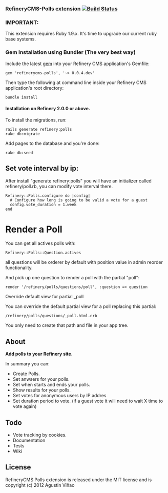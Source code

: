 ### RefineryCMS-Polls extension [![Build Status](https://secure.travis-ci.org/agustinvinao/refinerycms-polls.png?branch=master)](http://travis-ci.org/agustinvinao/refinerycms-polls)

### IMPORTANT:
  This extension requires Ruby 1.9.x. It's time to upgrade our current ruby base systems.
### Gem Installation using Bundler (The very best way)

Include the latest [gem](http://rubygems.org/gems/refinerycms-polls) into your Refinery CMS application's Gemfile:

    gem 'refinerycms-polls', '~> 0.0.4.dev'

Then type the following at command line inside your Refinery CMS application's root directory:

    bundle install
    
#### Installation on Refinery 2.0.0 or above.

To install the migrations, run:

    rails generate refinery:polls
    rake db:migrate
    
Add pages to the database and you're done:

    rake db:seed
    
## Set vote interval by ip:
After install "generate refinery:polls" you will have an initializer called refinery/poll.rb, you can modify vote interval there.

    Refinery::Polls.configure do |config|
      # Configure how long is going to be valid a vote for a guest
      config.vote_duration = 1.week
    end

# Render a Poll

You can get all actives polls with:

    Refinery::Polls::Question.actives

all questions will be orderer by default with position value in admin reorder functionality.

And pick up one question to render a poll with the partial "poll":

    render '/refinery/polls/questions/poll', :question => question

Override default view for partial _poll

You can override the default partial view for a poll replacing this partial:
    
    /refinery/polls/questions/_poll.html.erb

You only need to create that path and file in your app tree.

## About

__Add polls to your Refinery site.__

In summary you can:

* Create Polls.
* Set anwsers for your polls.
* Set when starts and ends your polls.
* Show results for your polls.
* Set votes for anonymous users by IP addres
* Set duration period to vote. (if a guest vote it will need to wait X time to vote again)

## Todo

* Vote tracking by cookies.
* Documentation
* Tests
* Wiki


## License
RefineryCMS Polls extension is released under the MIT license and is copyright (c) 2012 Agustin Viñao